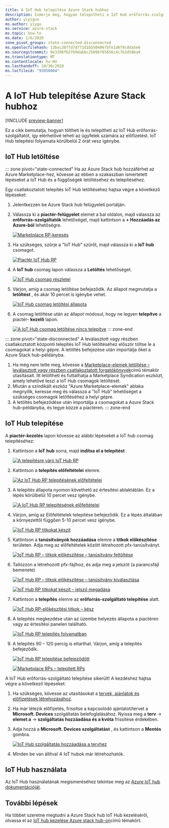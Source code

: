 ```yaml
---
title: A IoT Hub telepítése Azure Stack hubhoz
description: Ismerje meg, hogyan telepítheti a IoT Hub erőforrás-szolgáltatót az Azure Stack hub-ra.
author: yiyiguo
ms.author: yiygu
ms.service: azure-stack
ms.topic: how-to
ms.date: 1/6/2020
zone_pivot_groups: state-connected-disconnected
ms.openlocfilehash: 13bac36ffd7d771d1b5504067bfe1d679cdda5e6
ms.sourcegitcommit: 0e3296fb27b9dabbc2569bf85656c4c7b1d58ba9
ms.translationtype: MT
ms.contentlocale: hu-HU
ms.lasthandoff: 10/30/2020
ms.locfileid: "93050004"
---
```

# <a name="how-to-install-iot-hub-on-azure-stack-hub"></a>A IoT Hub telepítése Azure Stack hubhoz

[!INCLUDE [preview-banner](../includes/iot-hub-preview.md)]

Ez a cikk bemutatja, hogyan töltheti le és telepítheti az IoT Hub erőforrás-szolgáltatót, így elérhetővé teheti az ügyfelek számára az előfizetést. IoT Hub telepítési folyamata körülbelül 2 órát vesz igénybe.

## <a name="download-iot-hub"></a>IoT Hub letöltése

<!-- ### Connected Scenario -->
::: zone pivot="state-connected"
Ha az Azure Stack hub hozzáférhet az Azure Marketplace-hez, kövesse az ebben a szakaszban ismertetett lépéseket a IoT Hub és a függőségek letöltéséhez és telepítéséhez. 

Egy csatlakoztatott telepítés IoT Hub letöltéséhez hajtsa végre a következő lépéseket:

1. Jelentkezzen be Azure Stack hub felügyeleti portálján. 
2. Válassza ki a **piactér-felügyelet** elemet a bal oldalon, majd válassza az **erőforrás-szolgáltatók** lehetőséget, majd kattintson a **+ Hozzáadás az Azure-ból** lehetőségre.

    [![Marketplace RP-keresés](media/iot-hub-rp-install/marketplace-rp-add-from-azure.png)](media/iot-hub-rp-install/marketplace-rp-add-from-azure.png#lightbox)

3. Ha szükséges, szűrje a "IoT Hub" szűrőt, majd válassza ki a **IoT hub** csomagot.

    [![Piactér IoT Hub RP](../operator/media/iot-hub-rp-install/download1.png)](../operator/media/iot-hub-rp-install/download1.png#lightbox)

4. A **IoT hub** csomag lapon válassza a **Letöltés** lehetőséget.

    [![IoT Hub csomag részletei](../operator/media/iot-hub-rp-install/download2.png)](../operator/media/iot-hub-rp-install/download2.png#lightbox)

5. Várjon, amíg a csomag letöltése befejeződik. Az állapot megmutatja a **letöltést** , és akár 10 percet is igénybe vehet.

    [![IoT Hub csomag letöltési állapota](../operator/media/iot-hub-rp-install/download3.png)](../operator/media/iot-hub-rp-install/download3.png#lightbox)

6. A csomag letöltése után az állapot módosul, hogy ne legyen **telepítve** a piactér- **kezelő** lapon.

    [![A IoT Hub csomag letöltése nincs telepítve](../operator/media/iot-hub-rp-install/download4.png)](../operator/media/iot-hub-rp-install/download4.png#lightbox)
::: zone-end

<!-- ### Disconnected or partially connected scenario -->
::: zone pivot="state-disconnected"
A leválasztott vagy részben csatlakoztatott központi telepítés IoT Hub letöltéséhez először töltse le a csomagokat a helyi gépre. A letöltés befejezése után importálja őket a Azure Stack hub-példányba.

1. Ha még nem tette meg, kövesse a [Marketplace-elemek letöltése – leválasztott vagy részben csatlakoztatott forgatókönyvek](azure-stack-download-azure-marketplace-item.md?pivots=state-disconnected)című témakör utasításait. Itt letöltheti és futtathatja a Marketplace Syndication eszközt, amely lehetővé teszi a IoT Hub csomagok letöltését.
2. Miután a szindikált eszköz "Azure Marketplace-elemek" ablaka megnyílik, keresse meg és válassza a "IoT Hub" lehetőséget a szükséges csomagok letöltéséhez a helyi gépre.
3. A letöltés befejeződése után importálja a csomagokat a Azure Stack hub-példányba, és tegye közzé a piactéren.
::: zone-end

## <a name="install-iot-hub"></a>IoT Hub telepítése

A **piactér-kezelés** lapon kövesse az alábbi lépéseket a IoT hub csomag telepítéséhez:

1. Kattintson a **IoT hub** sorra, majd **indítsa el a telepítést** .

    [![A telepítésre váró IoT Hub RP](../operator/media/iot-hub-rp-install/install1.png)](../operator/media/iot-hub-rp-install/install1.png#lightbox)

2. Kattintson a **telepítés előfeltételei** elemre.

    [![Az IoT Hub RP telepítésének előfeltételei](../operator/media/iot-hub-rp-install/install2.png)](../operator/media/iot-hub-rp-install/install2.png#lightbox)

3. A telepítés állapota nyomon követhető az értesítési ablaktáblán. Ez a lépés körülbelül 10 percet vesz igénybe.

    [![A IoT Hub RP telepítésének előfeltételei](../operator/media/iot-hub-rp-install/install3.png)](../operator/media/iot-hub-rp-install/install3.png#lightbox)

4. Várjon, amíg az Előfeltételek telepítése befejeződik. Ez a lépés általában a környezettől függően 5-10 percet vesz igénybe.

    [![IoT Hub RP titkokat készít](../operator/media/iot-hub-rp-install/install4.png)](../operator/media/iot-hub-rp-install/install4.png#lightbox)

5. Kattintson a **tanúsítványok hozzáadása** elemre a **titkok előkészítése** területen. Adja meg az előfeltételek között létrehozott pfx-tanúsítványt.

    [![IoT Hub RP – titkok előkészítése – tanúsítvány feltöltése](../operator/media/iot-hub-rp-install/install5.png)](../operator/media/iot-hub-rp-install/install5.png#lightbox)

6. Tallózzon a létrehozott pfx-fájlhoz, és adja meg a jelszót (a parancsfájl bemenete)

    [![IoT Hub RP – titkok előkészítése – tanúsítvány kiválasztása](../operator/media/iot-hub-rp-install/install6.png)](../operator/media/iot-hub-rp-install/install6.png#lightbox)

    [![IoT Hub RP titkokat készít – jelszó megadása](../operator/media/iot-hub-rp-install/install61.png)](../operator/media/iot-hub-rp-install/install61.png#lightbox)

7. Kattintson a **telepítés** elemre az **erőforrás-szolgáltató telepítése** alatt.

    [![IoT Hub RP-előkészítési titkok – kész](../operator/media/iot-hub-rp-install/install7.png)](../operator/media/iot-hub-rp-install/install7.png#lightbox)

8. A telepítés megkezdése után az üzembe helyezés állapota a piactéren vagy az értesítési panelen található.

    [![IoT Hub RP telepítés folyamatban](../operator/media/iot-hub-rp-install/install8.png)](../operator/media/iot-hub-rp-install/install8.png#lightbox)

9. A telepítés 90 – 120 percig is eltarthat. Várjon, amíg a telepítés befejeződik.

    [![IoT Hub RP telepítése befejeződött](../operator/media/iot-hub-rp-install/install91.png)](../operator/media/iot-hub-rp-install/install91.png#lightbox)

    [![Marketplace RPs – telepített RPs](../operator/media/iot-hub-rp-install/install92.png)](../operator/media/iot-hub-rp-install/install92.png#lightbox)

A IoT Hub erőforrás-szolgáltató telepítése sikerült! A kezdéshez hajtsa végre a következő lépéseket:

1. Ha szükséges, kövesse az utasításokat a [tervek, ajánlatok és előfizetések létrehozásához](azure-stack-plan-offer-quota-overview.md).

2. Ha már létezik előfizetés, frissítse a kapcsolódó ajánlatot/tervet a **Microsoft. Devices** szolgáltatás belefoglalásához. Nyissa meg a **terv**  ->  **elemet a**  ->  **szolgáltatás hozzáadása és a kvóta** frissítése érdekében.

3. Adja hozzá a **Microsoft. Devices szolgáltatást** , és kattintson a **Mentés** gombra.

    [![IoT Hub szolgáltatás hozzáadása a tervhez](../operator/media/iot-hub-rp-install/pd2.png)](../operator/media/iot-hub-rp-install/pd2.png#lightbox)

4. Minden be van állítva! A IoT hubok már létrehozhatók.

## <a name="using-iot-hub"></a>IoT Hub használata

Az IoT Hub használatának megismeréséhez tekintse meg az [Azure IoT hub dokumentációját](/azure/iot-hub).

## <a name="next-steps"></a>További lépések

Ha többet szeretne megtudni a Azure Stack hub IoT Hub kezeléséről, olvassa el az [IoT hub kezelése Azure stack hub-on](iot-hub-rp-manage.md)című témakört.
